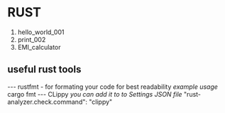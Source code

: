 # RUST
1. hello_world_001
2. print_002
3. EMI_calculator
## useful rust tools
--- rustfmt - for formating your code for best readability
       *example usage*
       cargo fmt
--- CLippy
        *you can add it to to Settings JSON file*
        "rust-analyzer.check.command": "clippy"


         
